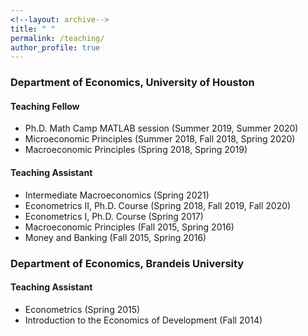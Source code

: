 ```yaml
---
<!--layout: archive-->
title: " "
permalink: /teaching/
author_profile: true
---
```


### Department of Economics, University of Houston

#### Teaching Fellow

* Ph.D. Math Camp MATLAB session (Summer 2019, Summer 2020)
* Microeconomic Principles (Summer 2018, Fall 2018, Spring 2020)
* Macroeconomic Principles (Spring 2018, Spring 2019)

#### Teaching Assistant

* Intermediate Macroeconomics (Spring 2021)
* Econometrics II, Ph.D. Course (Spring 2018, Fall 2019, Fall 2020)
* Econometrics I, Ph.D. Course (Spring 2017)
* Macroeconomic Principles (Fall 2015, Spring 2016)
* Money and Banking (Fall 2015, Spring 2016)

### Department of Economics, Brandeis University

#### Teaching Assistant

* Econometrics (Spring 2015)
* Introduction to the Economics of Development (Fall 2014)
